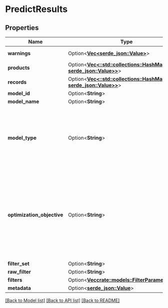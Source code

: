 # PredictResults

## Properties

Name | Type | Description | Notes
------------ | ------------- | ------------- | -------------
**warnings** | Option<[**Vec<serde_json::Value>**](serde_json::Value.md)> | Warnings collected with validation and Recommendations AI API issues. | [optional]
**products** | Option<[**Vec<::std::collections::HashMap<String, serde_json::Value>>**](map.md)> | Recommendations built by Recommendations AI model. | [optional]
**records** | Option<[**Vec<::std::collections::HashMap<String, serde_json::Value>>**](map.md)> | Recommendations built by Recommendations AI model. | [optional]
**model_id** | Option<**String**> | Model Id used for predictions | [optional]
**model_name** | Option<**String**> | Model Name used for predictions | [optional]
**model_type** | Option<**String**> |   Currently supported values:   `recommended-for-you`   `others-you-may-like`,   `frequently-bought-together`   `page-optimization`   `similar-items`,   `buy-it-again`   `on-sale-items`   `recently-viewed`    This field together with optimization_objective describe model metadata to use to control model training and   serving. See https://cloud.google.com/retail/docs/models for more details.  | [optional]
**optimization_objective** | Option<**String**> |   Currently supported values: `ctr`, `cvr`, `revenue-per-order`.     If not specified, we choose default based on model type. Default depends on type of recommendation:   `recommended-for-you` => `ctr`   `others-you-may-like` => `ctr`   `frequently-bought-together` => `revenue_per_order`    This field together with modelType describe model metadata to use to control model training and serving.   See https://cloud.google.com/retail/docs/models for more details on what the model metadata control and which   combination of parameters are valid.  | [optional]
**filter_set** | Option<**String**> | Filter set applied to the recommendation | [optional]
**raw_filter** | Option<**String**> | RawFilter applied to the recommendation | [optional]
**filters** | Option<[**Vec<crate::models::FilterParameter>**](FilterParameter.md)> | Filters applied to the recommendation | [optional]
**metadata** | Option<[**serde_json::Value**](serde_json::Value.md)> |  | [optional]

[[Back to Model list]](../README.md#documentation-for-models) [[Back to API list]](../README.md#documentation-for-api-endpoints) [[Back to README]](../README.md)


